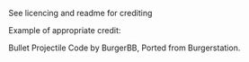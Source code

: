 See licencing and readme for crediting

Example of appropriate credit:

Bullet Projectile Code by BurgerBB, Ported from Burgerstation.